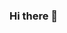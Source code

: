 ### Hi there 👋

<!--
**Brdlucas/Brdlucas** is a ✨ _special_ ✨ repository because its `README.md` (this file) appears on your GitHub profile.
![php](https://user-images.githubusercontent.com/114564514/233624124-b5807322-232d-4e08-8d86-402bfe6b82bf.svg)
Here are some ideas to get you started:

- 🔭 I’m currently working on ...
- 🌱 I’m currently learning ...
- 👯 I’m looking to collaborate on ...
- 🤔 I’m looking for help with ...
- 💬 Ask me about ...
- 📫 How to reach me: ...
- 😄 Pronouns: ...
- ⚡ Fun fact: ...
-->

